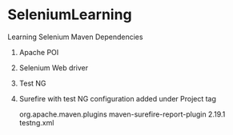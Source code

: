 # SeleniumLearning
Learning Selenium 
Maven Dependencies
1. Apache POI
2. Selenium Web driver
3. Test NG
4. Surefire with test NG configuration added under Project tag

	<build>
		<pluginManagement>
			<plugins>
				<plugin>
					<groupId>org.apache.maven.plugins</groupId>
            		<artifactId>maven-surefire-report-plugin</artifactId>
            		<version>2.19.1</version>
            		<configuration>
            			<suiteXmlfiles>
            				<suiteXmlfile>testng.xml</suiteXmlfile>
            			</suiteXmlfiles>
            		</configuration>
         		</plugin>
			</plugins>
		</pluginManagement>
	</build>

